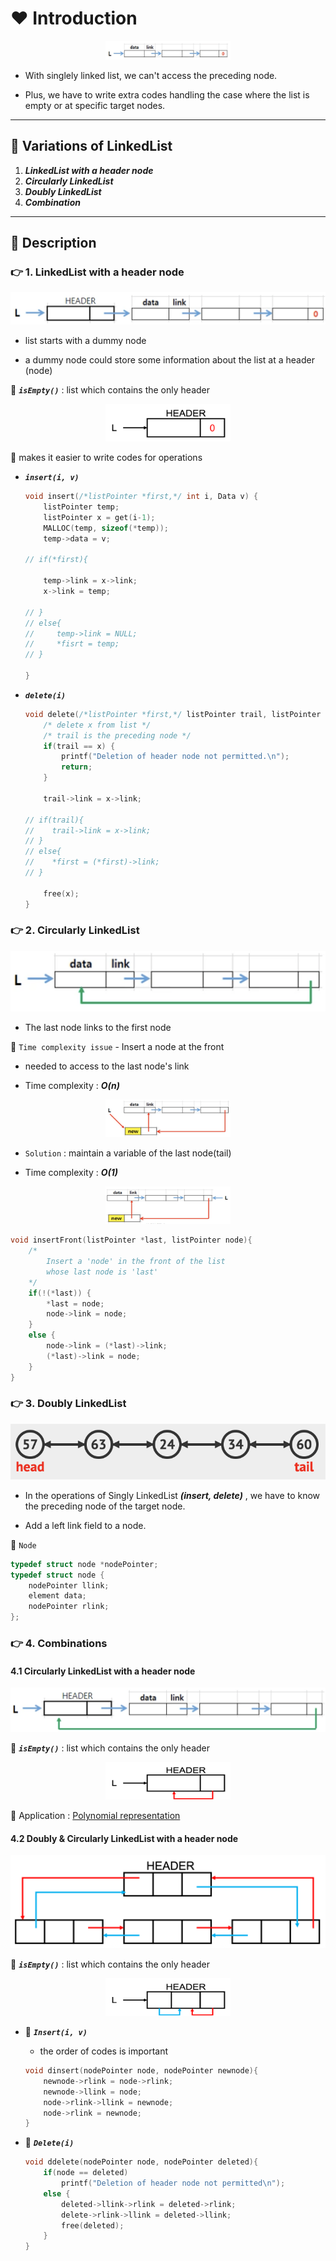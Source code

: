# ❤️ Introduction

<p align="center">
 <img src = "./img/singlylist.png", height="30px", width="200px">
</p>

- With singlely linked list, we can't access the preceding node.

- Plus, we have to write extra codes handling the case where the list is empty or at specific target nodes.

---

## 🧡 Variations of LinkedList

1. ___LinkedList with a header node___
2. ___Circularly LinkedList___
3. ___Doubly LinkedList___
4. ___Combination___

---

## 💛 Description

### 👉 1. LinkedList with a header node

![LinkedListWithHeader](./img/listheader.png)

- list starts with a dummy node

- a dummy node could store some information about the list at a header (node)

💖 ___`isEmpty()`___ : list which contains the only header

<p align="center">
 <img src = "./img/listheaderempty.png", height="60px", width="200px">
</p>


💖 makes it easier to write codes for operations

- ___`insert(i, v)`___
 
    ``` C
    void insert(/*listPointer *first,*/ int i, Data v) {
        listPointer temp;
        listPointer x = get(i-1);
        MALLOC(temp, sizeof(*temp));
        temp->data = v;

    // if(*first){ 

        temp->link = x->link;
        x->link = temp;
     
    // }
    // else{
    //     temp->link = NULL;
    //     *fisrt = temp;
    // }

    }
    ```

- ___`delete(i)`___

    ``` C
    void delete(/*listPointer *first,*/ listPointer trail, listPointer x){
        /* delete x from list */
        /* trail is the preceding node */
        if(trail == x) {
            printf("Deletion of header node not permitted.\n");
            return;
        }

        trail->link = x->link;

    // if(trail){
    //    trail->link = x->link;
    // }
    // else{
    //    *first = (*first)->link;
    // }

        free(x);
    }
    ```

### 👉 2. Circularly LinkedList

![CircularlyLinkedList](./img/listcircular.png)

- The last node links to the first node

💖 `Time complexity issue` - Insert a node at the front

- needed to access to the last node's link

- Time complexity : ___O(n)___

<p align="center">
 <img src = "./img/listcircularinsertbefore.png", height="60px", width="200px">
</p>

- `Solution` : maintain a variable of the last node(tail)

- Time complexity : ___O(1)___

<p align="center">
 <img src = "./img/listcircularinsertafter.png", height="60px", width="200px">
</p>

```C
void insertFront(listPointer *last, listPointer node){
    /* 
        Insert a 'node' in the front of the list
        whose last node is 'last'
    */
    if(!(*last)) {
        *last = node;
        node->link = node;
    }
    else {
        node->link = (*last)->link;
        (*last)->link = node;
    }
}
```

### 👉 3. Doubly LinkedList

![DoublyLinkedList](./img/listdouble.png)

- In the operations of Singly LinkedList ___(insert, delete)___ , we have to know the preceding node of the target node.

- Add a left link field to a node.

💖 `Node`

```C
typedef struct node *nodePointer;
typedef struct node {
    nodePointer llink;
    element data;
    nodePointer rlink;
};
```

### 👉 4. Combinations

#### 4.1 Circularly LinkedList with a header node

![CircularlyLinkedListWithHeader](./img/listheadercircular.png)

💖 ___`isEmpty()`___ : list which contains the only header

<p align="center">
 <img src = "./img/listheadercircularempty.png", height="60px", width="200px">
</p>

💖 Application : [Polynomial representation](./Polynomial.md)

#### 4.2 Doubly & Circularly LinkedList with a header node

![DoublyCircularlyLinkedListWithHeader](./img/listheaderdoublycircular.png)

💖 ___`isEmpty()`___ : list which contains the only header

<p align="center">
 <img src = "./img/listheaderdoublycircularempty.png", height="60px", width="200px">
</p>

- 💖 ___`Insert(i, v)`___

    - the order of codes is important

    ```C
    void dinsert(nodePointer node, nodePointer newnode){
        newnode->rlink = node->rlink;
        newnode->llink = node;
        node->rlink->llink = newnode;
        node->rlink = newnode;
    }
    ```
- 💖 ___`Delete(i)`___

    ```C
    void ddelete(nodePointer node, nodePointer deleted){
        if(node == deleted)
            printf("Deletion of header node not permitted\n");
        else {
            deleted->llink->rlink = deleted->rlink;
            delete->rlink->llink = deleted->llink;
            free(deleted);
        }
    }
    ```